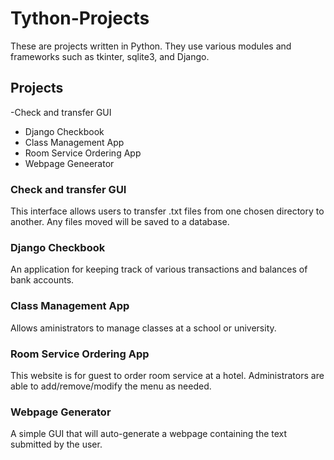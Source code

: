 # Tython-Projects
These are projects written in Python. They use various modules and frameworks such as tkinter, sqlite3, and Django.

## Projects
-Check and transfer GUI
- Django Checkbook
- Class Management App
- Room Service Ordering App
- Webpage Geneerator


### Check and transfer GUI <br/>
This interface allows users to transfer .txt files from one chosen directory to another. Any files moved will be saved to a database.
<br/>
###  Django Checkbook <br/>
An application for keeping track of various transactions and balances of bank accounts. 
<br/>
###  Class Management App <br/>
Allows aministrators to manage classes at a school or university. 
<br/>
### Room Service Ordering App <br/>
This website is for guest to order room service at a hotel. Administrators are able to add/remove/modify the menu as needed.
<br/>
### Webpage Generator <br/>
A simple GUI that will auto-generate a webpage containing the text submitted by the user. 
